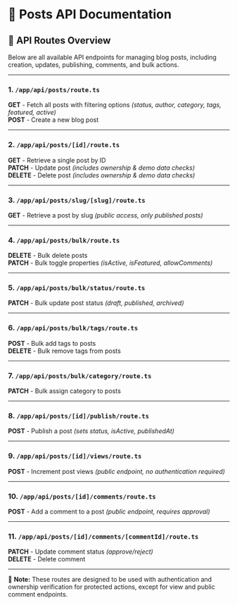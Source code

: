 # 📝 Posts API Documentation

## 📂 API Routes Overview

Below are all available API endpoints for managing blog posts, including creation, updates, publishing, comments, and bulk actions.

---

### 1. `/app/api/posts/route.ts`

**GET** - Fetch all posts with filtering options _(status, author, category, tags, featured, active)_  
**POST** - Create a new blog post

---

### 2. `/app/api/posts/[id]/route.ts`

**GET** - Retrieve a single post by ID  
**PATCH** - Update post _(includes ownership & demo data checks)_  
**DELETE** - Delete post _(includes ownership & demo data checks)_

---

### 3. `/app/api/posts/slug/[slug]/route.ts`

**GET** - Retrieve a post by slug _(public access, only published posts)_

---

### 4. `/app/api/posts/bulk/route.ts`

**DELETE** - Bulk delete posts  
**PATCH** - Bulk toggle properties _(isActive, isFeatured, allowComments)_

---

### 5. `/app/api/posts/bulk/status/route.ts`

**PATCH** - Bulk update post status _(draft, published, archived)_

---

### 6. `/app/api/posts/bulk/tags/route.ts`

**POST** - Bulk add tags to posts  
**DELETE** - Bulk remove tags from posts

---

### 7. `/app/api/posts/bulk/category/route.ts`

**PATCH** - Bulk assign category to posts

---

### 8. `/app/api/posts/[id]/publish/route.ts`

**POST** - Publish a post _(sets status, isActive, publishedAt)_

---

### 9. `/app/api/posts/[id]/views/route.ts`

**POST** - Increment post views _(public endpoint, no authentication required)_

---

### 10. `/app/api/posts/[id]/comments/route.ts`

**POST** - Add a comment to a post _(public endpoint, requires approval)_

---

### 11. `/app/api/posts/[id]/comments/[commentId]/route.ts`

**PATCH** - Update comment status _(approve/reject)_  
**DELETE** - Delete comment

---

🧩 **Note:** These routes are designed to be used with authentication and ownership verification for protected actions, except for view and public comment endpoints.
